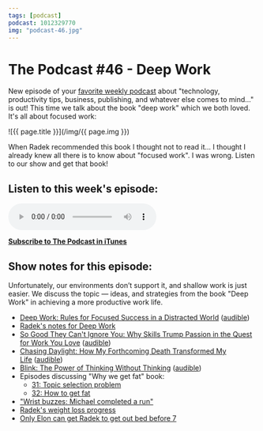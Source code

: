 ```yaml
---
tags: [podcast]
podcast: 1012329770
img: "podcast-46.jpg"
---
```


# The Podcast #46 - Deep Work

New episode of your [favorite weekly podcast][p] about "technology, productivity tips, business, publishing, and whatever else comes to mind..." is out! This time we talk about the book "deep work" which we both loved. It's all about focused work:

<!--More-->

![{{ page.title }}](/img/{{ page.img }})

When Radek recommended this book I thought not to read it... I thought I already knew all there is to know about "focused work". I was wrong. Listen to our show and get that book!

## Listen to this week's episode:

<audio controls>
<source src="https://files.nozbe.com/podcast/046.mp3" type="audio/mpeg">
</audio>

**[Subscribe to The Podcast in iTunes][i]**

## Show notes for this episode:

Unfortunately, our environments don’t support it, and shallow work is just easier. We discuss the topic — ideas, and strategies from the book "Deep Work" in achieving a more productive work life.

  * [Deep Work: Rules for Focused Success in a Distracted World](http://www.amazon.com/Deep-Work-Focused-Success-Distracted/dp/1455586692/) ([audible](http://www.audible.com/pd/Self-Development/Deep-Work-Audiobook/B0189PX1RQ/))
  * [Radek's notes for Deep Work](http://radex.io/books/deep-work/)
  * [So Good They Can't Ignore You: Why Skills Trump Passion in the Quest for Work You Love](http://www.amazon.com/Good-They-Cant-Ignore-You/dp/1455509124/) ([audible](http://www.audible.com/pd/Business/So-Good-They-Cant-Ignore-You-Audiobook/B00995OX28/))
  * [Chasing Daylight: How My Forthcoming Death Transformed My Life](http://www.amazon.com/Chasing-Daylight-Forthcoming-Death-Transformed/dp/0071499938) ([audible](http://www.audible.com/pd/Bios-Memoirs/Chasing-Daylight-Audiobook/B009R8WSDI/))
  * [Blink: The Power of Thinking Without Thinking](http://www.amazon.com/Blink-Power-Thinking-Without/dp/0316010669) ([audible](http://www.audible.com/pd/Science-Technology/Blink-Audiobook/B002VAEK3K))
  * Episodes discussing "Why we get fat" book:
    * [31: Topic selection problem](/podcast-31)
    * [32: How to get fat](/podcast-32)
  * ["Wrist buzzes: Michael completed a run"](https://twitter.com/radexp/status/728560887653642240)
  * [Radek's weight loss progress](https://twitter.com/radexp/status/728263034469224449)
  * [Only Elon can get Radek to get out bed before 7](https://twitter.com/MSliwinski/status/728452305071136768)

[e]: /podcast-46
[p]: /podcast
[n]: https://michael.gratis/nozbe
[r]: https://michael.gratis/radex
[i]: https://michael.gratis/thepodcast